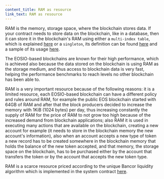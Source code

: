 ```yaml
---
content_title: RAM as resource
link_text: RAM as resource
---
```


RAM is the memory, storage space, where the blockchain stores data. If your contract needs to store data on the blockchain, like in a database, then it can store it in the blockchain's RAM using either a `multi-index table`, which is explained [here](https://developers.eos.io/eosio-home/docs/data-persistence) or a `singleton`, its definition can be found [here](https://github.com/EOSIO/eosio.cdt/blob/master/libraries/eosiolib/singleton.hpp) and a sample of its usage [here](https://github.com/EOSIO/eosio.contracts/blob/master/contracts/eosio.system/include/eosio.system/eosio.system.hpp).

The EOSIO-based blockchains are known for their high performance, which is achieved also because the data stored on the blockchain is using RAM as the storage medium, and thus access to blockchain data is very fast, helping the performance benchmarks to reach levels no other blockchain has been able to.

RAM is a very important resource because of the following reasons: it is a limited resource, each EOSIO-based blockchain can have a different policy and rules around RAM, for example the public EOS blockchain started with 64GB of RAM and after that the block producers decided to increase the memory with 1KiB (1024 bytes) per day, thus increasing constantly the supply of RAM for the price of RAM to not grow too high because of the increased demand from blockchain applications; also RAM it is used in executing many actions that are available on the blockchain, creating a new account for example (it needs to store in the blockchain memory the new account's information), also when an account accepts a new type of token a new record has to be created somewhere in the blockchain memory that holds the balance of the new token accepted, and that memory, the storage space on the blockchain, has to be purchased either by the account that transfers the token or by the account that accepts the new token type.

RAM is a scarce resource priced according to the unique Bancor liquidity algorithm which is implemented in the system contract [here](https://github.com/EOSIO/eos/blob/905e7c85714aee4286fa180ce946f15ceb4ce73c/contracts/eosio.system/exchange_state.hpp).